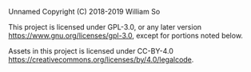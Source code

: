 Unnamed  Copyright (C) 2018-2019  William So

This project is licensed under GPL-3.0, or any later version <https://www.gnu.org/licenses/gpl-3.0>,
except for portions noted below.

Assets in this project is licensed under CC-BY-4.0 <https://creativecommons.org/licenses/by/4.0/legalcode>.
